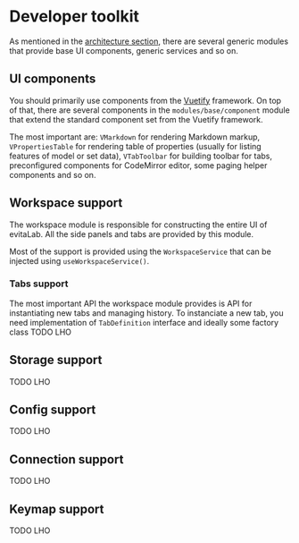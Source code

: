 # Developer toolkit

As mentioned in the [architecture section](architecture.md), there are several generic modules that provide base UI
components, generic services and so on.

## UI components

You should primarily use components from the [Vuetify](https://vuetifyjs.com/) framework. On top of that, there are several
components in the `modules/base/component` module that extend the standard component set from the Vuetify framework.

The most important are: `VMarkdown` for rendering Markdown markup, `VPropertiesTable` for rendering table of properties
(usually for listing features of model or set data), `VTabToolbar` for building toolbar for tabs, preconfigured components
for CodeMirror editor, some paging helper components and so on.

## Workspace support

The workspace module is responsible for constructing the entire UI of evitaLab. All the side panels and tabs are provided
by this module.

Most of the support is provided using the `WorkspaceService` that can be injected using `useWorkspaceService()`.

### Tabs support

The most important API the workspace module provides is API for instantiating new tabs and managing history. 
To instanciate a new tab, you need implementation of `TabDefinition` interface and ideally some factory class
TODO LHO

## Storage support

TODO LHO

## Config support

TODO LHO

## Connection support

TODO LHO

## Keymap support

TODO LHO

